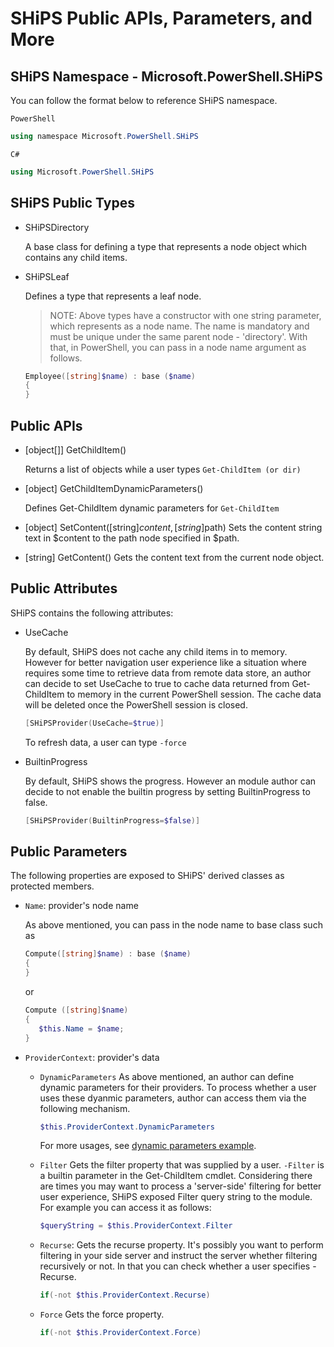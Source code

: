 # SHiPS Public APIs, Parameters, and More

## SHiPS Namespace - Microsoft.PowerShell.SHiPS

You can follow the format below to reference SHiPS namespace.

  `PowerShell`

  ```powershell
  using namespace Microsoft.PowerShell.SHiPS
  ```

  `C#`

  ``` C#
  using Microsoft.PowerShell.SHiPS
  ```

## SHiPS Public Types

- SHiPSDirectory

    A base class for defining a type that represents a node object which contains any child items.

- SHiPSLeaf

    Defines a type that represents a leaf node.

    > NOTE:
Above types have a constructor with one string parameter, which represents as a node name.
The name is mandatory and must be unique under the same parent node - 'directory'.
With that,  in PowerShell, you can pass in a node name argument as follows.

    ```powershell
    Employee([string]$name) : base ($name)
    {
    }
    ```

## Public APIs

- [object[]] GetChildItem()

  Returns a list of objects while a user types  `Get-ChildItem (or dir)`

- [object] GetChildItemDynamicParameters()

    Defines Get-ChildItem dynamic parameters for `Get-ChildItem`

- [object] SetContent([string]$content, [string]$path)
  Sets the content string text in $content to the path node specified in $path.

- [string] GetContent()
  Gets the content text from the current node object.

## Public Attributes

SHiPS contains the following attributes:

- UseCache

    By default, SHiPS does not cache any child items in to memory.
    However for better navigation user experience like a situation where requires some time to retrieve data from remote data store, an author can decide to set UseCache to true to cache data returned from Get-ChildItem to memory in the current PowerShell session.
    The cache data will be deleted once the PowerShell session is closed.

    ```powershell
    [SHiPSProvider(UseCache=$true)]
    ```

    To refresh data, a user can type `-force`

- BuiltinProgress

    By default, SHiPS shows the progress. However an module author can decide to not enable the builtin progress by setting BuiltinProgress to false.

    ```powershell
    [SHiPSProvider(BuiltinProgress=$false)]
    ```

## Public Parameters

The following properties are exposed to SHiPS' derived classes as protected members.

- `Name`: provider's node name

  As above mentioned, you can pass in the node name to base class such as

  ```powershell
  Compute([string]$name) : base ($name)
  {
  }
  ```
  or

  ```powershell
  Compute ([string]$name)
  {
     $this.Name = $name;
  }
  ```

- `ProviderContext`: provider's data

  - `DynamicParameters`
  As above mentioned, an author can define dynamic parameters for their providers.
  To process whether a user uses these dyanmic parameters, author can access them via the following mechanism.

    ```powershell
    $this.ProviderContext.DynamicParameters
    ```

    For more usages, see [dynamic parameters example][ds].

  - `Filter`
  Gets the filter property that was supplied by a user.
  `-Filter` is a builtin parameter in the Get-ChildItem cmdlet.
  Considering there are times you may want to process a 'server-side' filtering for better user experience, SHiPS exposed Filter query string to the module. For example you can access it as follows:

    ```powershell
    $queryString = $this.ProviderContext.Filter
    ```

  - `Recurse`: Gets the recurse property.
  It's possibly you want to perform filtering in your side server and instruct the server whether filtering recursively or not. In that you can check whether a user specifies -Recurse.

    ```powershell
    if(-not $this.ProviderContext.Recurse)
    ```
  - `Force` Gets the force property.

    ```powershell
    if(-not $this.ProviderContext.Force)
    ```

[ds]:../samples/DynamicParameter